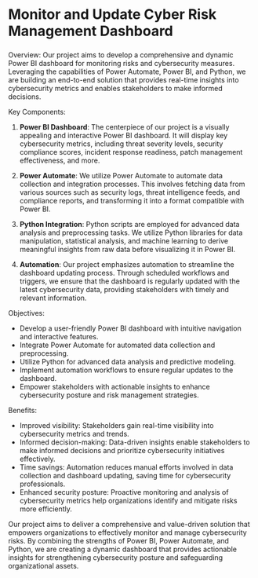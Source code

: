 #  Monitor and Update Cyber Risk Management Dashboard

###
Overview:
Our project aims to develop a comprehensive and dynamic Power BI dashboard for monitoring risks and cybersecurity measures. Leveraging the capabilities of Power Automate, Power BI, and Python, we are building an end-to-end solution that provides real-time insights into cybersecurity metrics and enables stakeholders to make informed decisions.

Key Components:
1. **Power BI Dashboard**: The centerpiece of our project is a visually appealing and interactive Power BI dashboard. It will display key cybersecurity metrics, including threat severity levels, security compliance scores, incident response readiness, patch management effectiveness, and more.

2. **Power Automate**: We utilize Power Automate to automate data collection and integration processes. This involves fetching data from various sources such as security logs, threat intelligence feeds, and compliance reports, and transforming it into a format compatible with Power BI.

3. **Python Integration**: Python scripts are employed for advanced data analysis and preprocessing tasks. We utilize Python libraries for data manipulation, statistical analysis, and machine learning to derive meaningful insights from raw data before visualizing it in Power BI.

4. **Automation**: Our project emphasizes automation to streamline the dashboard updating process. Through scheduled workflows and triggers, we ensure that the dashboard is regularly updated with the latest cybersecurity data, providing stakeholders with timely and relevant information.

Objectives:
- Develop a user-friendly Power BI dashboard with intuitive navigation and interactive features.
- Integrate Power Automate for automated data collection and preprocessing.
- Utilize Python for advanced data analysis and predictive modeling.
- Implement automation workflows to ensure regular updates to the dashboard.
- Empower stakeholders with actionable insights to enhance cybersecurity posture and risk management strategies.

Benefits:
- Improved visibility: Stakeholders gain real-time visibility into cybersecurity metrics and trends.
- Informed decision-making: Data-driven insights enable stakeholders to make informed decisions and prioritize cybersecurity initiatives effectively.
- Time savings: Automation reduces manual efforts involved in data collection and dashboard updating, saving time for cybersecurity professionals.
- Enhanced security posture: Proactive monitoring and analysis of cybersecurity metrics help organizations identify and mitigate risks more efficiently.

Our project aims to deliver a comprehensive and value-driven solution that empowers organizations to effectively monitor and manage cybersecurity risks. By combining the strengths of Power BI, Power Automate, and Python, we are creating a dynamic dashboard that provides actionable insights for strengthening cybersecurity posture and safeguarding organizational assets.

